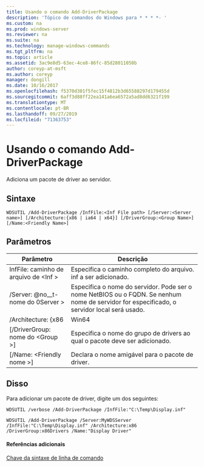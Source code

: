 ```yaml
---
title: Usando o comando Add-DriverPackage
description: 'Tópico de comandos do Windows para * * * *- '
ms.custom: na
ms.prod: windows-server
ms.reviewer: na
ms.suite: na
ms.technology: manage-windows-commands
ms.tgt_pltfrm: na
ms.topic: article
ms.assetid: 3ac9e8d5-63ec-4ce8-86fc-85d28011050b
author: coreyp-at-msft
ms.author: coreyp
manager: dongill
ms.date: 10/16/2017
ms.openlocfilehash: f5370d301f5fec15f4812b3d65588297d179455d
ms.sourcegitcommit: 6aff3d88ff22ea141a6ea6572a5ad8dd6321f199
ms.translationtype: MT
ms.contentlocale: pt-BR
ms.lasthandoff: 09/27/2019
ms.locfileid: "71363753"
---
```

# <a name="using-the-add-driverpackage-command"></a>Usando o comando Add-DriverPackage



Adiciona um pacote de driver ao servidor.

## <a name="syntax"></a>Sintaxe

```
WDSUTIL /Add-DriverPackage /InfFile:<Inf File path> [/Server:<Server name>] [/Architecture:{x86 | ia64 | x64}] [/DriverGroup:<Group Name>] [/Name:<Friendly Name>]
```

## <a name="parameters"></a>Parâmetros

|          Parâmetro           |                                                              Descrição                                                              |
|------------------------------|---------------------------------------------------------------------------------------------------------------------------------------|
|   InfFile: caminho de arquivo de \<Inf >   |                                           Especifica o caminho completo do arquivo. inf a ser adicionado.                                            |
|    /Server: @no__t-nome do 0Server >    | Especifica o nome do servidor. Pode ser o nome NetBIOS ou o FQDN. Se nenhum nome de servidor for especificado, o servidor local será usado. |
|      /Architecture: {x86      |                                                                 Win64                                                                  |
| [/DriverGroup: nome do \<Group >] |                             Especifica o nome do grupo de drivers ao qual o pacote deve ser adicionado.                              |
|   [/Name: \<Friendly nome >]   |                                           Declara o nome amigável para o pacote de driver.                                            |

## <a name="BKMK_examples"></a>Disso

Para adicionar um pacote de driver, digite um dos seguintes:
```
WDSUTIL /verbose /Add-DriverPackage /InfFile:"C:\Temp\Display.inf"
```
```
WDSUTIL /Add-DriverPackage /Server:MyWDSServer /InfFile:"C:\Temp\Display.inf" /Architecture:x86 /DriverGroup:x86Drivers /Name:"Display Driver"
```

#### <a name="additional-references"></a>Referências adicionais

[Chave da sintaxe de linha de comando](command-line-syntax-key.md)

